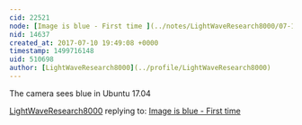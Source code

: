```yaml
---
cid: 22521
node: [Image is blue - First time ](../notes/LightWaveResearch8000/07-10-2017/image-is-blue-first-time)
nid: 14637
created_at: 2017-07-10 19:49:08 +0000
timestamp: 1499716148
uid: 510698
author: [LightWaveResearch8000](../profile/LightWaveResearch8000)
---
```


The camera sees blue in Ubuntu 17.04 

[LightWaveResearch8000](../profile/LightWaveResearch8000) replying to: [Image is blue - First time ](../notes/LightWaveResearch8000/07-10-2017/image-is-blue-first-time)


